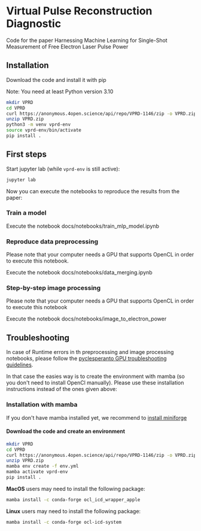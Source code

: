 # Virtual Pulse Reconstruction Diagnostic

Code for the paper Harnessing Machine Learning for Single-Shot Measurement of Free Electron Laser Pulse Power

## Installation

Download the code and install it with pip

Note: You need at least Python version 3.10

```bash
mkdir VPRD
cd VPRD
curl https://anonymous.4open.science/api/repo/VPRD-1146/zip -o VPRD.zip
unzip VPRD.zip
python3 -m venv vprd-env
source vprd-env/bin/activate
pip install .
```

## First steps

Start jupyter lab (while `vprd-env` is still active):

```bash
jupyter lab
```

Now you can execute the notebooks to reproduce the results from the paper:

### Train a model

Execute the notebook docs/notebooks/train_mlp_model.ipynb

### Reproduce data preprocessing

Please note that your computer needs a GPU that supports OpenCL in order to execute this notebook.

Execute the notebook docs/notebooks/data_merging.ipynb

### Step-by-step image processing

Please note that your computer needs a GPU that supports OpenCL in order to execute this notebook

Execute the notebook docs/notebooks/image_to_electron_power

## Troubleshooting

In case of Runtime errors in th preprocessing and image processing notebooks, please follow the [pyclesperanto GPU troubleshooting guidelines](https://github.com/clEsperanto/pyclesperanto?tab=readme-ov-file#troubleshooting-graphics-cards-drivers).

In that case the easies way is to create the environment with mamba (so you don't need to install OpenCl manually). Please use these installation instructions instead of the ones given above:

### Installation with mamba

If you don't have mamba installed yet, we recommend to [install miniforge](https://github.com/conda-forge/miniforge)

#### Download the code and create an environment

```bash
mkdir VPRD
cd VPRD
curl https://anonymous.4open.science/api/repo/VPRD-1146/zip -o VPRD.zip
unzip VPRD.zip
mamba env create -f env.yml
mamba activate vprd-env
pip install .
```

**MacOS** users may need to install the following package:

```bash
mamba install -c conda-forge ocl_icd_wrapper_apple
```

**Linux** users may need to install the following package: 

```bash
mamba install -c conda-forge ocl-icd-system
```
